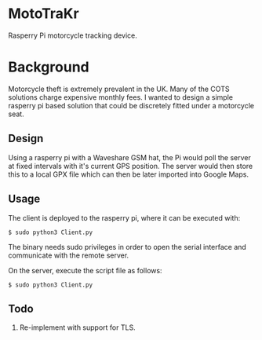# MotoTraKr
Rasperry Pi motorcycle tracking device. 


Background
=========

Motorcycle theft is extremely prevalent in the UK. Many of the COTS solutions charge expensive monthly fees. I wanted to design a simple rasperry pi based solution that could be discretely fitted under a motorcycle seat.

Design
---------

Using a rasperry pi with a Waveshare GSM hat, the Pi would poll the server at fixed intervals with it's current GPS position. The server would then store this to a local GPX file which can then be later imported into Google Maps.

Usage
---------

The client is deployed to the rasperry pi, where it can be executed with:

```
$ sudo python3 Client.py
```
The binary needs sudo privileges in order to open the serial interface and communicate with the remote server. 

On the server, execute the script file as follows:

```
$ sudo python3 Client.py
```

Todo 
--------

1. Re-implement with support for TLS.
